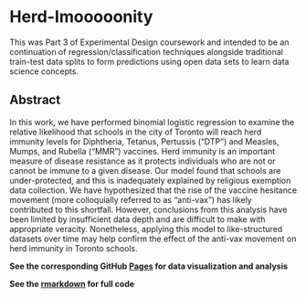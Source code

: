 # Herd-Imooooonity

This was Part 3 of Experimental Design coursework and intended to be an continuation of regression/classification techniques alongside traditional train-test data splits to form predictions using open data sets to learn data science concepts. 

## Abstract

In this work, we have performed binomial logistic regression to examine the relative likelihood that schools in the city of Toronto will reach herd immunity levels for Diphtheria, Tetanus, Pertussis (“DTP”) and Measles, Mumps, and Rubella (“MMR”) vaccines. Herd immunity is an important measure of disease resistance as it protects individuals who are not or cannot be immune to a given disease. Our model found that schools are under-protected, and this is inadequately explained by religious exemption data collection. We have hypothesized that the rise of the vaccine hesitance movement (more colloquially referred to as “anti-vax”) has likely contributed to this shortfall. However, conclusions from this analysis have been limited by insufficient data depth and are difficult to make with appropriate veracity. Nonetheless, applying this model to like-structured datasets over time may help confirm the effect of the anti-vax movement on herd immunity in Toronto schools.

**See the corresponding GitHub [Pages](https://mrpotatocode.github.io/Herd-Imooooonity/) for data visualization and analysis**

**See the [rmarkdown](https://github.com/mrpotatocode/Herd-Imooooonity/blob/gh-pages/code/Analysis.Rmd) for full code**
